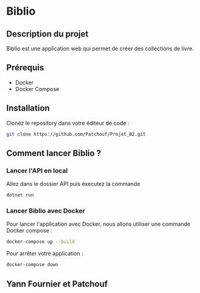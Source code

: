 # Biblio

## Description du projet

Biblio est une application web qui permet de créer des collections de livre.

## Prérequis

- Docker
- Docker Compose

## Installation

Clonez le repository dans votre éditeur de code :

```bash
git clone https://github.com/Patchouf/Projet_B2.git 
```

##  Comment lancer Biblio ?

### Lancer l'API en local

Allez dans le dossier API puis éxecutez la commande 

```bash
dotnet run 
```
### Lancer Biblio avec Docker

Pour lancer l'application avec Docker, nous allons utiliser une commande Docker compose :

```bash
docker-compose up --build
```

Pour arrêter votre application :
```bash
docker-compose down 
```

## Yann Fournier et Patchouf
